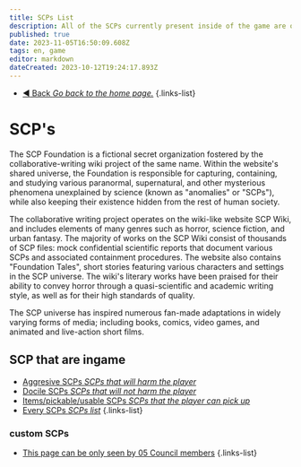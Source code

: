 ```yaml
---
title: SCPs List
description: All of the SCPs currently present inside of the game are on this page.
published: true
date: 2023-11-05T16:50:09.608Z
tags: en, game
editor: markdown
dateCreated: 2023-10-12T19:24:17.893Z
---
```


- [:arrow_backward: Back *Go back to the home page.*](/en/home#single-playerco-op)
{.links-list}
# SCP's


The SCP Foundation is a fictional secret organization fostered by the collaborative-writing wiki project of the same name. Within the website's shared universe, the Foundation is responsible for capturing, containing, and studying various paranormal, supernatural, and other mysterious phenomena unexplained by science (known as "anomalies" or "SCPs"), while also keeping their existence hidden from the rest of human society.

The collaborative writing project operates on the wiki-like website SCP Wiki, and includes elements of many genres such as horror, science fiction, and urban fantasy. The majority of works on the SCP Wiki consist of thousands of SCP files: mock confidential scientific reports that document various SCPs and associated containment procedures. The website also contains "Foundation Tales", short stories featuring various characters and settings in the SCP universe. The wiki's literary works have been praised for their ability to convey horror through a quasi-scientific and academic writing style, as well as for their high standards of quality.

The SCP universe has inspired numerous fan-made adaptations in widely varying forms of media; including books, comics, video games, and animated and live-action short films.
## SCP that are ingame
- [Aggresive SCPs *SCPs that will harm the player*](/en/game/scps/aggresive)
- [Docile SCPs *SCPs that will not harm the player*](/en/game/scps/docile)
- [Items/pickable/usable SCPs *SCPs that the player can pick up*](/en/game/scps/items)
- [Every SCPs *SCPs list*](/en/game/scps/every_scps)
{.links-list}
### custom SCPs
- [This page can be only seen by 05 Council members](/en/README)
{.links-list}